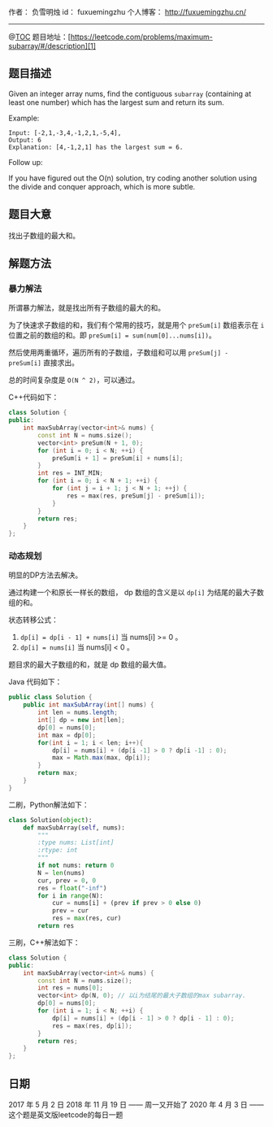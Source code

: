 
作者： 负雪明烛
id：	fuxuemingzhu
个人博客：	http://fuxuemingzhu.cn/

---
@[TOC](目录)
题目地址：[https://leetcode.com/problems/maximum-subarray/#/description][1]


## 题目描述


Given an integer array nums, find the contiguous ``subarray`` (containing at least one number) which has the largest sum and return its sum.

Example:

	Input: [-2,1,-3,4,-1,2,1,-5,4],
	Output: 6
	Explanation: [4,-1,2,1] has the largest sum = 6.

Follow up:

If you have figured out the O(n) solution, try coding another solution using the divide and conquer approach, which is more subtle.

## 题目大意

找出子数组的最大和。

## 解题方法

### 暴力解法
所谓暴力解法，就是找出所有子数组的最大的和。

为了快速求子数组的和，我们有个常用的技巧，就是用个 `preSum[i]` 数组表示在 `i` 位置之前的数组的和。即 `preSum[i] = sum(num[0]...nums[i])`。

然后使用两重循环，遍历所有的子数组，子数组和可以用 `preSum[j] - preSum[i]` 直接求出。

总的时间复杂度是 `O(N ^ 2)`，可以通过。

C++代码如下：

```cpp
class Solution {
public:
    int maxSubArray(vector<int>& nums) {
        const int N = nums.size();
        vector<int> preSum(N + 1, 0);
        for (int i = 0; i < N; ++i) {
            preSum[i + 1] = preSum[i] + nums[i];
        }
        int res = INT_MIN;
        for (int i = 0; i < N + 1; ++i) {
            for (int j = i + 1; j < N + 1; ++j) {
                res = max(res, preSum[j] - preSum[i]);
            }
        }
        return res;
    }
};
```

### 动态规划

明显的DP方法去解决。

通过构建一个和原长一样长的数组， dp 数组的含义是以 `dp[i]` 为结尾的最大子数组的和。

状态转移公式：
1.  `dp[i] = dp[i - 1] + nums[i]` 当 nums[i] >= 0 。
2.   `dp[i] = nums[i]` 当 nums[i] < 0 。

题目求的最大子数组的和，就是 dp 数组的最大值。

Java 代码如下：

```java
public class Solution {
    public int maxSubArray(int[] nums) {
        int len = nums.length;
        int[] dp = new int[len];
        dp[0] = nums[0];
        int max = dp[0];
        for(int i = 1; i < len; i++){
            dp[i] = nums[i] + (dp[i -1] > 0 ? dp[i -1] : 0);
            max = Math.max(max, dp[i]);
        }
        return max;
    }
}
```

二刷，Python解法如下：

```python
class Solution(object):
    def maxSubArray(self, nums):
        """
        :type nums: List[int]
        :rtype: int
        """
        if not nums: return 0
        N = len(nums)
        cur, prev = 0, 0
        res = float("-inf")
        for i in range(N):
            cur = nums[i] + (prev if prev > 0 else 0)
            prev = cur
            res = max(res, cur)
        return res
```

三刷，C++解法如下：

```cpp
class Solution {
public:
    int maxSubArray(vector<int>& nums) {
        const int N = nums.size();
        int res = nums[0];
        vector<int> dp(N, 0); // 以i为结尾的最大子数组的max subarray.
        dp[0] = nums[0];
        for (int i = 1; i < N; ++i) {
            dp[i] = nums[i] + (dp[i - 1] > 0 ? dp[i - 1] : 0);
            res = max(res, dp[i]);
        }
        return res;
    }
};
```

## 日期

2017 年 5 月 2 日 
2018 年 11 月 19 日 —— 周一又开始了
2020 年 4 月 3 日 —— 这个题是英文版leetcode的每日一题

  [1]: https://leetcode.com/problems/maximum-subarray/#/description
